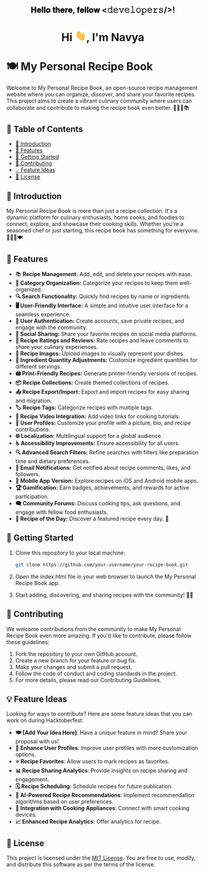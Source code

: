 <div align="center">
<h2> 𝐇𝐞𝐥𝐥𝐨 𝐭𝐡𝐞𝐫𝐞, 𝐟𝐞𝐥𝐥𝐨𝐰 <𝚍𝚎𝚟𝚎𝚕𝚘𝚙𝚎𝚛𝚜/>!
</div>
<h1 align="center">Hi <img src="https://raw.githubusercontent.com/ABSphreak/ABSphreak/master/gifs/Hi.gif" width="30px">, I'm Navya</h1>
   
# 🍽️ My Personal Recipe Book

Welcome to My Personal Recipe Book, an open-source recipe management website where you can organize, discover, and share your favorite recipes. This project aims to create a vibrant culinary community where users can collaborate and contribute to making the recipe book even better. 🥘👨‍🍳📚

## 📜 Table of Contents

- [👋 Introduction](#-introduction)
- [🌟 Features](#-features)
- [🚀 Getting Started](#-getting-started)
- [🤝 Contributing](#-contributing)
- [💡 Feature Ideas](#-feature-ideas)
- [📄 License](#-license)

## 👋 Introduction

My Personal Recipe Book is more than just a recipe collection. It's a dynamic platform for culinary enthusiasts, home cooks, and foodies to connect, explore, and showcase their cooking skills. Whether you're a seasoned chef or just starting, this recipe book has something for everyone. 🍳👩‍🍳🍽️

## 🌟 Features

-   📚  **Recipe Management:** Add, edit, and delete your recipes with ease.
- **📂 Category Organization:** Categorize your recipes to keep them well-organized.
- **🔍 Search Functionality:** Quickly find recipes by name or ingredients.
- **🖥️ User-Friendly Interface:** A simple and intuitive user interface for a seamless experience.
- **🔐 User Authentication:** Create accounts, save private recipes, and engage with the community.
- **🚀 Social Sharing:** Share your favorite recipes on social media platforms.
- **🌟 Recipe Ratings and Reviews:** Rate recipes and leave comments to share your culinary experiences.
- **📸 Recipe Images:** Upload images to visually represent your dishes.
- **🥄 Ingredient Quantity Adjustments:** Customize ingredient quantities for different servings.
- **🖨️ Print-Friendly Recipes:** Generate printer-friendly versions of recipes.
- **📦 Recipe Collections:** Create themed collections of recipes.
- **📤 Recipe Export/Import:** Export and import recipes for easy sharing and migration.
- **🏷️ Recipe Tags:** Categorize recipes with multiple tags.
- **🎥 Recipe Video Integration:** Add video links for cooking tutorials.
- **👤 User Profiles:** Customize your profile with a picture, bio, and recipe contributions.
- **🌐 Localization:** Multilingual support for a global audience.
- **♿ Accessibility Improvements:** Ensure accessibility for all users.
- **🔍 Advanced Search Filters:** Refine searches with filters like preparation time and dietary preferences.
- **📧 Email Notifications:** Get notified about recipe comments, likes, and followers.
- **📱 Mobile App Version:** Explore recipes on iOS and Android mobile apps.
- **🏆 Gamification:** Earn badges, achievements, and rewards for active participation.
- **🗨️ Community Forums:** Discuss cooking tips, ask questions, and engage with fellow food enthusiasts.
- **🌮 Recipe of the Day:** Discover a featured recipe every day. 🌟

## 🚀 Getting Started

1. Clone this repository to your local machine:

   ```bash
   git clone https://github.com/your-username/your-recipe-book.git

2. Open the index.html file in your web browser to launch the My Personal Recipe Book app.

3. Start adding, discovering, and sharing recipes with the community! 🚀🍴

## 🤝 Contributing
We welcome contributions from the community to make My Personal Recipe Book even more amazing. If you'd like to contribute, please follow these guidelines:

1. Fork the repository to your own GitHub account.
2. Create a new branch for your feature or bug fix.
3. Make your changes and submit a pull request.
4. Follow the code of conduct and coding standards in the project.
5. For more details, please read our Contributing Guidelines.

## 💡 Feature Ideas
Looking for ways to contribute? Here are some feature ideas that you can work on during Hacktoberfest:

- **🍽️ [Add Your Idea Here]**: Have a unique feature in mind? Share your proposal with us!
- **👤 Enhance User Profiles**: Improve user profiles with more customization options.
- **⭐ Recipe Favorites**: Allow users to mark recipes as favorites.
- **📊 Recipe Sharing Analytics**: Provide insights on recipe sharing and engagement.
- **🗓️ Recipe Scheduling**: Schedule recipes for future publication.
- **🧠 AI-Powered Recipe Recommendations**: Implement recommendation algorithms based on user preferences.
- **🏡 Integration with Cooking Appliances**: Connect with smart cooking devices.
- **📈 Enhanced Recipe Analytics**: Offer analytics for recipe.

## 📄 License

This project is licensed under the [MIT License](LICENSE). You are free to use, modify, and distribute this software as per the terms of the license.



